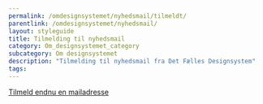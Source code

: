```yaml
---
permalink: /omdesignsystemet/nyhedsmail/tilmeldt/
parentlink: /omdesignsystemet/nyhedsmail/
layout: styleguide
title: Tilmelding til nyhedsmail
category: Om_designsystemet_category
subcategory: Om designsystemet
description: "Tilmelding til nyhedsmail fra Det Fælles Designsystem"
tags:
---
```

<div class="alert alert-success d-none" id="newsletter-message" role="alert">
    <div class="alert-body">
        <p class="alert-text"></p>
    </div>
</div>

<a href="/omdesignsystemet/nyhedsmail/">Tilmeld endnu en mailadresse</a>
